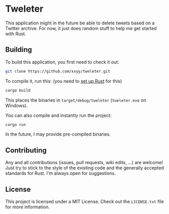 Tweleter
========

This application might in the future be able to delete tweets
based on a Twitter archive. For now, it just does random stuff
to help me get started with Rust.

Building
--------

To build this application, you first need to check it out:

````bash
git clone https://github.com/xxyy/tweleter.git
````

To compile it, run this: (you need to 
[set up Rust](https://doc.rust-lang.org/book/second-edition/ch01-01-installation.html)
for this)

````bash
cargo build
````

This places the binaries in `target/debug/tweleter`
(`tweleter.exe` on Windows).

You can also compile and instantly run the project:

````bash
cargo run
````

In the future, I may provide pre-compiled binaries.

Contributing
------------

Any and all contributions (issues, pull requests, wiki edits, ...)
are welcome! Just try to stick to the style of the existing code
and the generally accepted standards for Rust. I'm always open
for suggestions.

License
-------

This project is licensed under a MIT License.
Check out the `LICENSE.txt` file for more information.